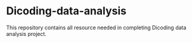 # Dicoding-data-analysis
This repository contains all resource needed in completing Dicoding data analysis project.
